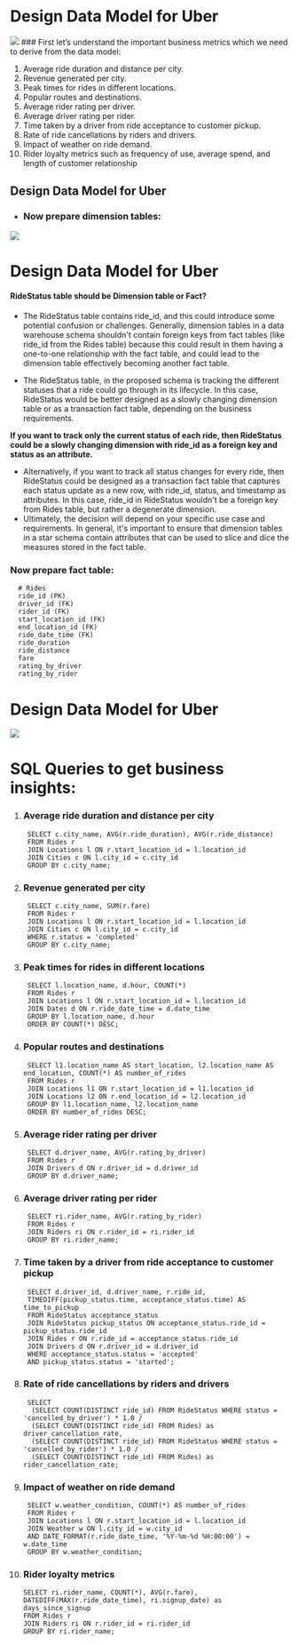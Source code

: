 # Design Data Model for Uber
<img src='https://github.com/Kamaljit12/Data-Warehousing/blob/main/png/uber.jpg'>
### First let’s understand the important business metrics which we need to derive from the data model:

1. Average ride duration and distance per city.
2. Revenue generated per city.
3. Peak times for rides in different locations.
4. Popular routes and destinations.
5. Average rider rating per driver.
6. Average driver rating per rider.
7. Time taken by a driver from ride acceptance to customer pickup.
8. Rate of ride cancellations by riders and drivers.
9. Impact of weather on ride demand.
10. Rider loyalty metrics such as frequency of use, average spend, and length of customer relationship

## Design Data Model for Uber
- ### Now prepare dimension tables:

<img src='https://github.com/Kamaljit12/Data-Warehousing/blob/main/png/uber_model_1.jpg'>

# Design Data Model for Uber
#### RideStatus table should be Dimension table or Fact?
- The RideStatus table contains ride_id, and this could introduce some potential confusion or challenges. 
Generally, dimension tables in a data warehouse schema shouldn't contain foreign keys from fact tables (like 
ride_id from the Rides table) because this could result in them having a one-to-one relationship with the fact table, 
and could lead to the dimension table effectively becoming another fact table.

- The RideStatus table, in the proposed schema is tracking the different statuses that a ride could go through in its 
lifecycle. In this case, RideStatus would be better designed as a slowly changing dimension table or as a 
transaction fact table, depending on the business requirements.

<b>If you want to track only the current status of each ride, then RideStatus could be a slowly changing 
dimension with ride_id as a foreign key and status as an attribute.</b>

- Alternatively, if you want to track all status changes for every ride, then RideStatus could be designed as a 
transaction fact table that captures each status update as a new row, with ride_id, status, and timestamp as 
attributes. In this case, ride_id in RideStatus wouldn't be a foreign key from Rides table, but rather a degenerate 
dimension.
- Ultimately, the decision will depend on your specific use case and requirements. In general, it's important to ensure 
that dimension tables in a star schema contain attributes that can be used to slice and dice the measures stored in 
the fact table.

### Now prepare fact table:

      # Rides
      ride_id (PK)
      driver_id (FK)
      rider_id (FK)
      start_location_id (FK)
      end_location_id (FK)
      ride_date_time (FK)
      ride_duration
      ride_distance
      fare
      rating_by_driver
      rating_by_rider
# Design Data Model for Uber

<img src = 'https://github.com/Kamaljit12/Data-Warehousing/blob/main/png/uber_model_1.jpg'>

# SQL Queries to get business insights:
1. ### Average ride duration and distance per city
   
        SELECT c.city_name, AVG(r.ride_duration), AVG(r.ride_distance)
        FROM Rides r
        JOIN Locations l ON r.start_location_id = l.location_id
        JOIN Cities c ON l.city_id = c.city_id
        GROUP BY c.city_name;
   
2. ### Revenue generated per city
   
        SELECT c.city_name, SUM(r.fare)
        FROM Rides r
        JOIN Locations l ON r.start_location_id = l.location_id
        JOIN Cities c ON l.city_id = c.city_id
        WHERE r.status = 'completed'
        GROUP BY c.city_name;
   
3. ### Peak times for rides in different locations
   
        SELECT l.location_name, d.hour, COUNT(*)
        FROM Rides r
        JOIN Locations l ON r.start_location_id = l.location_id
        JOIN Dates d ON r.ride_date_time = d.date_time
        GROUP BY l.location_name, d.hour
        ORDER BY COUNT(*) DESC;
        
4. ### Popular routes and destinations
   
        SELECT l1.location_name AS start_location, l2.location_name AS end_location, COUNT(*) AS number_of_rides
        FROM Rides r
        JOIN Locations l1 ON r.start_location_id = l1.location_id
        JOIN Locations l2 ON r.end_location_id = l2.location_id
        GROUP BY l1.location_name, l2.location_name
        ORDER BY number_of_rides DESC;
   
5. ### Average rider rating per driver
   
        SELECT d.driver_name, AVG(r.rating_by_driver)
        FROM Rides r
        JOIN Drivers d ON r.driver_id = d.driver_id
        GROUP BY d.driver_name;
   
6. ### Average driver rating per rider
    
        SELECT ri.rider_name, AVG(r.rating_by_rider)
        FROM Rides r
        JOIN Riders ri ON r.rider_id = ri.rider_id
        GROUP BY ri.rider_name;

7. ### Time taken by a driver from ride acceptance to customer pickup
     
        SELECT d.driver_id, d.driver_name, r.ride_id, 
        TIMEDIFF(pickup_status.time, acceptance_status.time) AS time_to_pickup
        FROM RideStatus acceptance_status 
        JOIN RideStatus pickup_status ON acceptance_status.ride_id = pickup_status.ride_id
        JOIN Rides r ON r.ride_id = acceptance_status.ride_id
        JOIN Drivers d ON r.driver_id = d.driver_id
        WHERE acceptance_status.status = 'accepted' 
        AND pickup_status.status = 'started';
    
8. ### Rate of ride cancellations by riders and drivers
    
        SELECT 
         (SELECT COUNT(DISTINCT ride_id) FROM RideStatus WHERE status = 'cancelled_by_driver') * 1.0 / 
         (SELECT COUNT(DISTINCT ride_id) FROM Rides) as driver_cancellation_rate,
         (SELECT COUNT(DISTINCT ride_id) FROM RideStatus WHERE status = 'cancelled_by_rider') * 1.0 / 
         (SELECT COUNT(DISTINCT ride_id) FROM Rides) as rider_cancellation_rate;

9. ### Impact of weather on ride demand
    
        SELECT w.weather_condition, COUNT(*) AS number_of_rides
        FROM Rides r
        JOIN Locations l ON r.start_location_id = l.location_id
        JOIN Weather w ON l.city_id = w.city_id
        AND DATE_FORMAT(r.ride_date_time, '%Y-%m-%d %H:00:00') = w.date_time
        GROUP BY w.weather_condition;

10. ### Rider loyalty metrics
     
        SELECT ri.rider_name, COUNT(*), AVG(r.fare), DATEDIFF(MAX(r.ride_date_time), ri.signup_date) as days_since_signup
        FROM Rides r
        JOIN Riders ri ON r.rider_id = ri.rider_id
        GROUP BY ri.rider_name;

